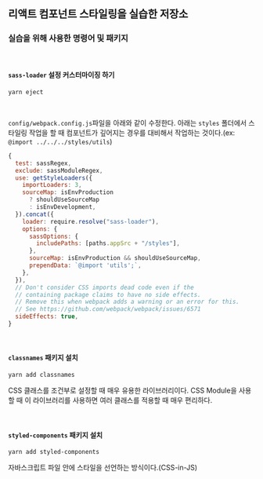 ## 리액트 컴포넌트 스타일링을 실습한 저장소

### 실습을 위해 사용한 명령어 및 패키지

<br>

#### `sass-loader` 설정 커스터마이징 하기
```
yarn eject
```

<br>

`config/webpack.config.js`파일을 아래와 같이 수정한다. 아래는 `styles` 폴더에서 스타일링 작업을 할 때 컴포넌트가 깊어지는 경우를 대비해서 작업하는 것이다.(ex: `@import ../../../styles/utils`)

```js
{
  test: sassRegex,
  exclude: sassModuleRegex,
  use: getStyleLoaders({
    importLoaders: 3,
    sourceMap: isEnvProduction
      ? shouldUseSourceMap
      : isEnvDevelopment,
  }).concat({
    loader: require.resolve("sass-loader"),
    options: {
      sassOptions: {
        includePaths: [paths.appSrc + "/styles"],
      },
      sourceMap: isEnvProduction && shouldUseSourceMap,
      prependData: `@import 'utils';`,
    },
  }),
  // Don't consider CSS imports dead code even if the
  // containing package claims to have no side effects.
  // Remove this when webpack adds a warning or an error for this.
  // See https://github.com/webpack/webpack/issues/6571
  sideEffects: true,
}
```

<br>

#### `classnames` 패키지 설치
```
yarn add classnames
```

CSS 클래스를 조건부로 설정할 때 매우 유용한 라이브러리이다. CSS Module을 사용할 때 이 라이브러리를 사용하면 여러 클래스를 적용할 때 매우 편리하다.


<br>

#### `styled-components` 패키지 설치
```
yarn add styled-components
```
자바스크립트 파일 안에 스타일을 선언하는 방식이다.(CSS-in-JS)
